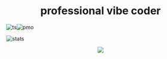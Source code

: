 <h1 align=center> professional vibe coder </h1>

<div align=center style="display: flex;">
  <img alt="ts" src="https://img.shields.io/badge/TypeScript-007ACC?style=for-the-badge&logo=typescript&logoColor=white" />
  <img alt="pmo" src="https://img.shields.io/badge/Swift-FA7343?style=for-the-badge&logo=swift&logoColor=white" />
</div>

<p align=center>

![stats](https://stats.dooboo.io/api/github-stats-advanced?login=angelocarasig)

<p align=center>
<img src="https://github.com/user-attachments/assets/76666912-0aef-4353-8401-d049b12f0012">
</p>
